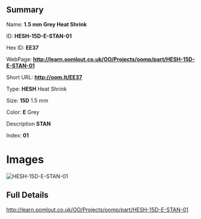 

## Summary
 
Name: __1.5 mm Grey Heat Shrink__

ID: __HESH-15D-E-STAN-01__

Hex ID: __EE37__

WebPage: __http://learn.oomlout.co.uk/OO/Projects/oomp/part/HESH-15D-E-STAN-01__

Short URL: __http://oom.lt/EE37__


Type: __HESH__ Heat Shrink 

Size: __15D__ 1.5 mm 

Color: __E__ Grey 

Description __STAN__  

Index: __01__


# Images
![HESH-15D-E-STAN-01](http://oomlout.com/oomp-gen/parts/HESH-15D-E-STAN-01/HESH-15D-E-STAN-01_420.jpg)



## Full Details

 http://learn.oomlout.co.uk/OO/Projects/oomp/part/HESH-15D-E-STAN-01














